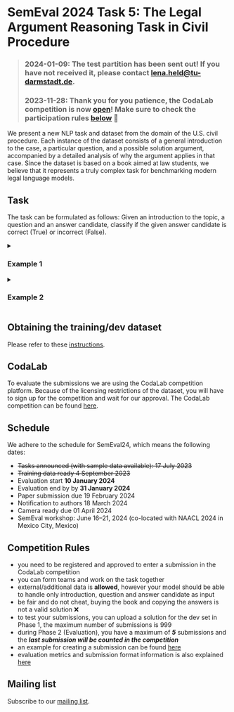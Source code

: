 # SemEval 2024 Task 5: The Legal Argument Reasoning Task in Civil Procedure
>
> ### 2024-01-09: The test partition has been sent out! If you have not received it, please contact [lena.held@tu-darmstadt.de](mailto:lena.held@tu-darmstadt.de).
>
>
> ### 2023-11-28: Thank you for you patience, the CodaLab competition is now [open](https://codalab.lisn.upsaclay.fr/competitions/14817)! Make sure to check the participation rules [below](#competition-rules) 🎉
>

We present a new NLP task and dataset from the domain of the U.S. civil procedure. Each instance of the dataset consists of a general introduction to the case, a particular question, and a possible solution argument, accompanied by a detailed analysis of why the argument applies in that case. Since the dataset is based on a book aimed at law students, we believe that it represents a truly complex task for benchmarking modern legal language models.

## Task
        
The task can be formulated as follows: Given an introduction to the topic, a question and an answer candidate, classify if the given answer candidate is correct (True) or incorrect (False).

<details>
        <summary><h3>Example 1</h3></summary>

<h4>Introduction</h4> My students always get confused about the relationship between removal to federal court and personal jurisdiction. Suppose that a defendant is sued in Arizona and believes that she is not subject to personal jurisdiction there. Naturally, she should object to personal jurisdiction. [...] But generally the scope of personal jurisdiction in the federal court will be the same as that of the state court, because the Federal Rules require the federal court in most cases to conform to state limits on personal jurisdiction. Fed. R. Civ. P. 4(k)(1)(A). I’ve stumped a multitude of students on this point. Consider the following two cases to clarify the point.

<h4>Question</h4> 7. A switch in time. Yasuda, from Oregon, sues Boyle, from Idaho, on a state law unfair competition claim, seeking \$250,000 in damages. He sues in state court in Oregon. Ten days later (before an answer is due in state court), Boyle files a notice of removal in federal court. Five days after removing, Boyle answers the complaint, including in her answer an objection to personal jurisdiction. Boyle’s objection to personal jurisdiction is

<h4>Answer Candidate</h4> not waived by removal, but will be denied because the federal courts have power to exercise broader personal jurisdiction than the state courts.

<h4>Label</h4> 0

</details>
<details>
  <summary><h3>Example 2</h3></summary>

<h4>Introduction</h4> My students always get confused about the relationship between removal to federal court and personal jurisdiction. Suppose that a defendant is sued in Arizona and believes that she is not subject to personal jurisdiction there. Naturally, she should object to personal jurisdiction. [...] But generally the scope of personal jurisdiction in the federal court will be the same as that of the state court, because the Federal Rules require the federal court in most cases to conform to state limits on personal jurisdiction. Fed. R. Civ. P. 4(k)(1)(A). I’ve stumped a multitude of students on this point. Consider the following two cases to clarify the point.

<h4>Question</h4> 7. A switch in time. Yasuda, from Oregon, sues Boyle, from Idaho, on a state law unfair competition claim, seeking \$250,000 in damages. He sues in state court in Oregon. Ten days later (before an answer is due in state court), Boyle files a notice of removal in federal court. Five days after removing, Boyle answers the complaint, including in her answer an objection to personal jurisdiction. Boyle’s objection to personal jurisdiction is

<h4>Answer Candidate</h4> not waived by removal. The court should dismiss if there is no personal jurisdiction over Boyle in Oregon, even though the case was properly removed.

<h4>Label</h4> 1

</details>

## Obtaining the training/dev dataset

Please refer to these [instructions](https://github.com/trusthlt/legal-argument-reasoning-task#obtaining-the-dataset).

## CodaLab

To evaluate the submissions we are using the CodaLab competition platform. Because of the licensing restrictions of the dataset, you will have to sign up for the competition and wait for our approval. 
The CodaLab competition can be found [here](https://codalab.lisn.upsaclay.fr/competitions/14817).

## Schedule
We adhere to the schedule for SemEval24, which means the following dates:

* ~~Tasks announced (with sample data available): 17 July 2023~~
* ~~Training data ready 4 September 2023~~
* Evaluation start **10 January 2024**
* Evaluation end by by **31 January 2024**
* Paper submission due 19 February 2024
* Notification to authors 18 March 2024
* Camera ready due 01 April 2024
* SemEval workshop: June 16–21, 2024 (co-located with NAACL 2024 in Mexico City, Mexico)

## Competition Rules
- you need to be registered and approved to enter a submission in the CodaLab competition
- you can form teams and work on the task together
- external/additional data is **allowed**, however your model should be able to handle only introduction, question and answer candidate as input
- be fair and do not cheat, buying the book and copying the answers is not a valid solution ❌
- to test your submissions, you can upload a solution for the dev set in Phase 1, the maximum number of submissions is 999
- during Phase 2 (Evaluation), you have a maximum of ***5*** submissions and the ***last submission will be counted in the competition***
- an example for creating a submission can be found [here](https://codalab.lisn.upsaclay.fr/competitions/14817#participate-get_starting_kit)
- evaluation metrics and submission format information is also explained [here](https://codalab.lisn.upsaclay.fr/competitions/14817#learn_the_details-evaluation)

## Mailing list

Subscribe to our [mailing list](https://lists.ukp.informatik.tu-darmstadt.de/wws/subscribe/semeval24-legal-reasoning).
